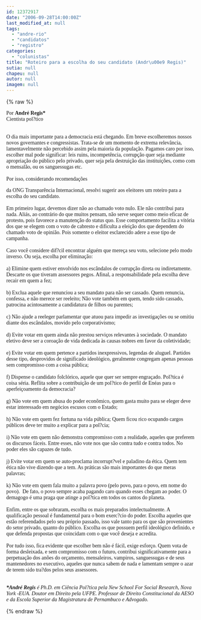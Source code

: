 ```yaml
---
id: 12372917
date: "2006-09-28T14:00:00Z"
last_modified_at: null
tags:
  - "andre-rio"
  - "candidatos"
  - "registro"
categories:
  - "colunistas"
title: "Roteiro para a escolha do seu candidato (Andr\u00e9 Regis)"
sutia: null
chapeu: null
autor: null
imagem: null
---
```

{% raw %}
<p><P><FONT face=Verdana>Por <STRONG>André Regis*</STRONG><BR>Cientista pol?tico</FONT></P></p>
<p><P><BR><FONT face=Verdana>O dia mais importante para a democracia está chegando. Em breve escolheremos nossos novos governantes e congressistas. Trata-se de um momento de extrema relevância, lamentavelmente não percebido assim pela maioria da população. Pagamos caro por isso, escolher mal pode significar: leis ruins, incompetência, corrupção quer seja mediante apropriação do público pelo privado, quer seja pela destruição das instituições, como com o mensalão, ou os sanguessugas etc.<BR></FONT><FONT face=Verdana><BR>Por isso, considerando recomendações</p>
<p> da ONG Transparência Internacional, resolvi sugerir aos eleitores um roteiro para a escolha do seu candidato.<BR><BR>Em primeiro lugar, devemos dizer não ao chamado voto nulo. Ele não contribui para nada. Aliás, ao contrário do que muitos pensam, não serve sequer como meio eficaz de protesto, pois favorece a manutenção do status quo. Esse comportamento facilita a vitória dos que se elegem com o voto de cabresto e dificulta a eleição dos que dependem do chamado voto de opinião. Pois somente o eleitor esclarecido adere a esse tipo de campanha.<BR><BR>Caso você considere dif?cil encontrar alguém que mereça seu voto, selecione pelo modo inverso. Ou seja, escolha por eliminação:<BR>&nbsp;<BR>a)&nbsp;Elimine quem estiver envolvido nos escândalos de corrupção direta ou indiretamente. Descarte os que tiveram assessores pegos. Afinal, a responsabilidade pela escolha deve recair em quem a fez;<BR><BR>b)&nbsp;Exclua aquele que renunciou a seu mandato para não ser cassado. Quem renuncia, confessa, e não merece ser reeleito; Não vote também em quem, tendo sido cassado, patrocina acintosamente a candidatura de filhos ou parentes;<BR><BR>c)&nbsp;Não ajude a reeleger parlamentar que atuou para impedir as investigações ou se omitiu diante dos escândalos, movido pelo corporativismo;<BR><BR>d)&nbsp;Evite votar em quem ainda não prestou serviços relevantes à sociedade. O mandato eletivo deve ser a coroação de vida dedicada às causas nobres em favor da coletividade;<BR><BR>e)&nbsp;Evite votar em quem pertence a partidos inexpressivos, legendas de aluguel. Partidos desse tipo, desprovidos de significado ideológico, geralmente congregam apenas pessoas sem compromisso com a coisa pública;<BR><BR>f)&nbsp;Dispense o candidato folclórico, aquele que quer ser sempre engraçado. Pol?tica é coisa séria. Reflita sobre a contribuição de um pol?tico do perfil de Enéas para o aperfeiçoamento da democracia?<BR><BR>g)&nbsp;Não vote em quem abusa do poder econômico, quem gasta muito para se eleger deve estar interessado em negócios escusos com o Estado;<BR><BR>h)&nbsp;Não vote em quem fez fortuna na vida pública; Quem ficou rico ocupando cargos públicos deve ter muito a explicar para a pol?cia;<BR><BR>i)&nbsp;Não vote em quem não demonstra compromisso com a realidade, aqueles que preferem os discursos fáceis. Entre esses, não vote nos que são contra tudo e contra todos. No poder eles são capazes de tudo.<BR><BR>j)&nbsp;Evite votar em quem se auto-proclama incorrupt?vel e paladino da ética. Quem tem ética não vive dizendo que a tem. As práticas são mais importantes do que meras palavras;<BR><BR>k)&nbsp;Não vote em quem fala muito a palavra povo (pelo povo, para o povo, em nome do povo).&nbsp; De fato, o povo sempre acaba pagando caro quando esses chegam ao poder. O demagogo é uma praga que atinge a pol?tica em todos os cantos do planeta.<BR><BR>Enfim, entre os que sobraram, escolha os mais preparados intelectualmente. A qualificação pessoal é fundamental para o bom exerc?cio do poder. Escolha aqueles que estão referendados pelo seu próprio passado, isso vale tanto para os que são provenientes do setor privado, quanto do público. Escolha os que possuem perfil ideológico definido, e que defenda propostas que coincidam com o que você deseja e acredita.<BR><BR>Por tudo isso, fica evidente que escolher bem não é fácil, exige esforço. Quem vota de forma desleixada, e sem compromisso com o futuro, contribui significativamente para a perpetuação dos anões do orçamento, mensaleiros, vampiros, sanguessugas e de seus mantenedores no executivo, aqueles que nunca sabem de nada e lamentam sempre o azar de terem sido tra?dos pelos seus assessores.</FONT></P></p>
<p><P><BR><FONT face=Verdana><EM><STRONG>*André Regis</STRONG> é Ph.D. em Ciência Pol?tica pela New School For Social Research, Nova York -EUA. Doutor em Direito pela UFPE. Professor de Direito Constitucional da AESO e da Escola Superior da Magistratura de Pernambuco e Advogado.</EM></FONT></P> </p>
{% endraw %}